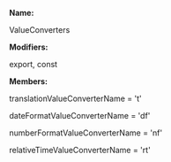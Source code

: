 **Name:**

ValueConverters

**Modifiers:**

export, const

**Members:**

translationValueConverterName = 't'

dateFormatValueConverterName = 'df'

numberFormatValueConverterName = 'nf'

relativeTimeValueConverterName = 'rt'

